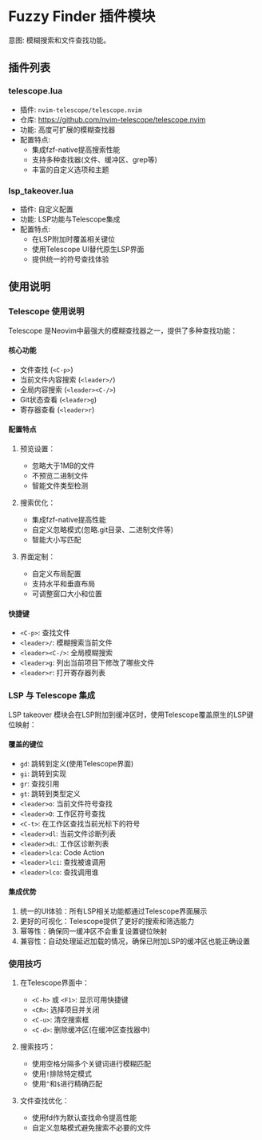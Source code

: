 # Fuzzy Finder 插件模块

意图: 模糊搜索和文件查找功能。

## 插件列表

### telescope.lua
- 插件: `nvim-telescope/telescope.nvim`
- 仓库: https://github.com/nvim-telescope/telescope.nvim
- 功能: 高度可扩展的模糊查找器
- 配置特点:
  - 集成fzf-native提高搜索性能
  - 支持多种查找器(文件、缓冲区、grep等)
  - 丰富的自定义选项和主题

### lsp_takeover.lua
- 插件: 自定义配置
- 功能: LSP功能与Telescope集成
- 配置特点:
  - 在LSP附加时覆盖相关键位
  - 使用Telescope UI替代原生LSP界面
  - 提供统一的符号查找体验

## 使用说明

### Telescope 使用说明

Telescope 是Neovim中最强大的模糊查找器之一，提供了多种查找功能：

#### 核心功能
- 文件查找 (`<C-p>`)
- 当前文件内容搜索 (`<leader>/`)
- 全局内容搜索 (`<leader><C-/>`)
- Git状态查看 (`<leader>g`)
- 寄存器查看 (`<leader>r`)

#### 配置特点
1. 预览设置：
   - 忽略大于1MB的文件
   - 不预览二进制文件
   - 智能文件类型检测

2. 搜索优化：
   - 集成fzf-native提高性能
   - 自定义忽略模式(忽略.git目录、二进制文件等)
   - 智能大小写匹配

3. 界面定制：
   - 自定义布局配置
   - 支持水平和垂直布局
   - 可调整窗口大小和位置

#### 快捷键
- `<C-p>`: 查找文件
- `<leader>/`: 模糊搜索当前文件
- `<leader><C-/>`: 全局模糊搜索
- `<leader>g`: 列出当前项目下修改了哪些文件
- `<leader>r`: 打开寄存器列表

### LSP 与 Telescope 集成

LSP takeover 模块会在LSP附加到缓冲区时，使用Telescope覆盖原生的LSP键位映射：

#### 覆盖的键位
- `gd`: 跳转到定义(使用Telescope界面)
- `gi`: 跳转到实现
- `gr`: 查找引用
- `gt`: 跳转到类型定义
- `<leader>o`: 当前文件符号查找
- `<leader>O`: 工作区符号查找
- `<C-t>`: 在工作区查找当前光标下的符号
- `<leader>dl`: 当前文件诊断列表
- `<leader>dL`: 工作区诊断列表
- `<leader>lca`: Code Action
- `<leader>lci`: 查找被谁调用
- `<leader>lco`: 查找调用谁

#### 集成优势
1. 统一的UI体验：所有LSP相关功能都通过Telescope界面展示
2. 更好的可视化：Telescope提供了更好的搜索和筛选能力
3. 幂等性：确保同一缓冲区不会重复设置键位映射
4. 兼容性：自动处理延迟加载的情况，确保已附加LSP的缓冲区也能正确设置

### 使用技巧

1. 在Telescope界面中：
   - `<C-h>` 或 `<F1>`: 显示可用快捷键
   - `<CR>`: 选择项目并关闭
   - `<C-u>`: 清空搜索框
   - `<C-d>`: 删除缓冲区(在缓冲区查找器中)

2. 搜索技巧：
   - 使用空格分隔多个关键词进行模糊匹配
   - 使用`!`排除特定模式
   - 使用`^`和`$`进行精确匹配

3. 文件查找优化：
   - 使用fd作为默认查找命令提高性能
   - 自定义忽略模式避免搜索不必要的文件